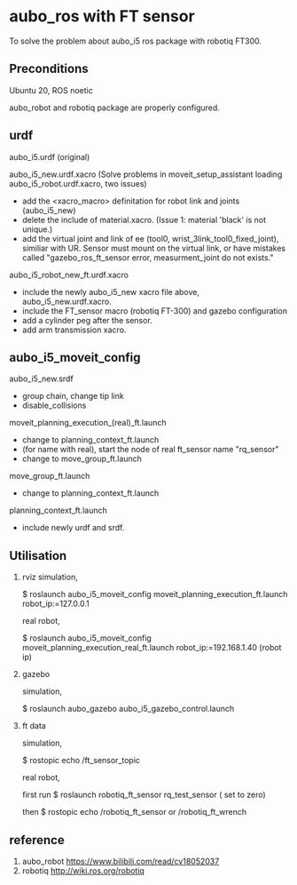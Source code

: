 # aubo_ros with FT sensor
To solve the problem about aubo_i5 ros package with robotiq FT300.

## Preconditions
Ubuntu 20, ROS noetic

aubo_robot and robotiq package are properly configured.

## urdf
aubo_i5.urdf  (original)

aubo_i5_new.urdf.xacro 
(Solve problems in moveit_setup_assistant loading aubo_i5_robot.urdf.xacro, two issues)
- add the <xacro_macro> definitation for robot link and joints (aubo_i5_new)
- delete the include of material.xacro. (Issue 1: material 'black' is not unique.)
- add the virtual joint and link of ee (tool0, wrist_3link_tool0_fixed_joint), similiar with UR. Sensor must mount on the virtual link, or have mistakes called "gazebo_ros_ft_sensor error, measurment_joint do not exists."

aubo_i5_robot_new_ft.urdf.xacro
- include the newly aubo_i5_new xacro file above, aubo_i5_new.urdf.xacro.
- include the FT_sensor macro (robotiq FT-300) and gazebo configuration
- add a cylinder peg after the sensor.
- add arm transmission xacro.

## aubo_i5_moveit_config
aubo_i5_new.srdf
- group chain, change tip link
- disable_collisions

moveit_planning_execution_(real)_ft.launch
- change to planning_context_ft.launch
- (for name with real), start the node of real ft_sensor name "rq_sensor"
- change to move_group_ft.launch

move_group_ft.launch
- change to planning_context_ft.launch

planning_context_ft.launch
- include newly urdf and srdf.

## Utilisation

1. rviz
   simulation,

   $ roslaunch aubo_i5_moveit_config moveit_planning_execution_ft.launch robot_ip:=127.0.0.1

   real robot,

   $ roslaunch aubo_i5_moveit_config moveit_planning_execution_real_ft.launch robot_ip:=192.168.1.40 (robot ip)
2. gazebo
   
   simulation,

   $ roslaunch aubo_gazebo aubo_i5_gazebo_control.launch
3. ft data

   simulation,
   
   $ rostopic echo /ft_sensor_topic
   
   real robot,
   
   first run $ roslaunch robotiq_ft_sensor rq_test_sensor ( set to zero)
   
   then $ rostopic echo /robotiq_ft_sensor or /robotiq_ft_wrench

## reference
1. aubo_robot
   https://www.bilibili.com/read/cv18052037
2. robotiq
   http://wiki.ros.org/robotiq
